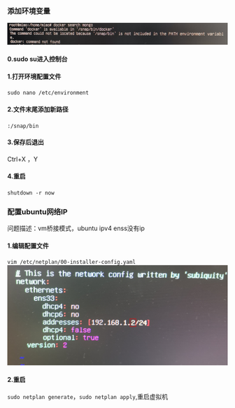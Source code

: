 ### 添加环境变量
![no environment path](../assets/Ubuntu/nopath.png)
#### 0.sudo su进入控制台
#### 1.打开环境配置文件
`sudo nano /etc/environment`
#### 2.文件末尾添加新路径
`:/snap/bin`
#### 3.保存后退出
Ctrl+X ，Y
#### 4.重启
`shutdown -r now`

### 配置ubuntu网络IP
问题描述：vm桥接模式，ubuntu ipv4 enss没有ip
#### 1.编辑配置文件
`vim /etc/netplan/00-installer-config.yaml`
![ipconfig](../assets/Ubuntu/ipconfig.png)
#### 2.重启
`sudo netplan generate`，`sudo netplan apply`,重启虚拟机
